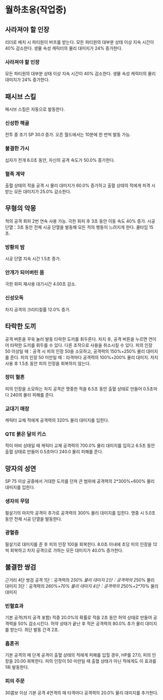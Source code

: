# 월하초옹(작업중)

## 사라져야 할 인장

리더로 배치 시 파티원이 버프를 받는다.
모든 파티원의 대부분 상태 이상 지속 시간이 40% 감소한다. 생물 속성 캐릭터의 물리 대미지가 24% 증가한다.

### 사라져야 할 인장

모든 파티원의 대부분 상태 이상 지속 시간이 40% 감소한다. 생물 속성 캐릭터의 물리 대미지가 24% 증가한다.

## 패시브 스킬

패시브 스킬은 자동으로 발동한다.

### 신성한 해골

전투 중 초기 SP 30.0 증가. 오픈 월드에서는 10분에 한 번씩 발동 가능.

### 불결한 가시

십자가 전개
6.0초 동안, 자신의 공격 속도가 50.0% 증가한다.

### 혈족 계약

출혈 상태의 적을 공격 시 물리 대미지가 60.0% 증가하고 출혈 상태의 적에게 피격 시 받는 모든 대미지가 25.0% 감소한다.

## 무형의 악몽

적의 공격 회피
2번 연속 사용 가능. 극한 회피 후 3초 동안 이동 속도 40% 증가.
시공 단열：3초 동안 전체 시공 단열을 발동해 모든 적의 행동이 느려지게 한다. 쿨타임 15초.

### 방황의 밤

시공 단열 지속 시간 1.5초 증가.

### 안개가 되어버린 몸

극한 회피 재사용 대기시간 4.00초 감소.

### 신성모독

차지 공격의 크리티컬률 12.0% 증가.

## 타락한 도끼

공격 버튼을 꾸욱 눌러 발동
타락한 도끼를 휘두른다. 차지 후, 공격 버튼을 누르면 연이어 타락한 도끼를 휘두를 수 있다. 다른 조작으로 사용을 취소시킬 수 있다.
피의 인장 50 이상일 때：공격 시 피의 인장 50을 소모하고, 공격력의 150%+250% 물리 대미지를 준다.
피의 인장 50 미만일 때：타격마다 공격력의 100%+200% 물리 대미지.
차지 사용 후 1.5초 동안 피의 인장을 회복하지 않는다.

### 장미 혈흔

피의 인장을 소모하는 차지 공격은 명중한 적을 6.5초 동안 출혈 상태로 만들어 0.5초마다 240의 물리 피해를 준다.

### 교대기 매장

캐릭터 교체
적에게 공격력의 320% 물리 대미지를 입힌다.

### QTE 붉은 달의 키스

적이 마비 상태일 때 캐릭터 교체
공격력의 700.0% 물리 대미지를 입히고 6.5초 동안 출혈 상태로 만들어 0.5초마다 240.0 물리 피해를 준다.

## 망자의 성연

SP 75 이상
공중에서 거대한 도끼를 던져 큰 범위에 공격력의 2\*300%+600% 물리 대미지를 입힌다.

### 생자의 무덤

필살기의 마지막 공격이 추가로 공격력의 300% 물리 대미지를 입힌다. 명중 시 5.0초 동안 전체 시공 단열을 발동한다.

### 광혈증

필살기로 대미지를 준 후 피의 인장 100을 회복한다. 8.0초 이내에 초당 피의 인장을 12씩 회복하고 차지 공격으로 가하는 모든 대미지가 40.0% 증가한다.

## 불결한 쌍검

근거리 4단 쌍검 공격
1단：공격력의 2*50% 물리 대미지
2단：공격력의 2*50% 물리 대미지
3단：공격력의 2*60%+70% 물리 대미지
4단：공격력의 2*50%+2\*70% 물리 대미지

### 빈혈효과

기본 공격(차지 공격 포함) 적중
20.0%의 확률로 적을 2초 동안 허약 상태로 만들어 공격력을 50% 감소시킨다. 허약 상태가 끝난 후 적은 공격력의 80.0% 추가 물리 대미지를 받는다. 최단 발동 간격 2초.

### 흡혼귀

기본 공격의 매 단계 공격이 출혈 상태의 적에게 피해를 입힐 경우, HP를 27.0, 피의 인장을 20.00 회복한다. 피의 인장이 50 미만일 때 출혈 상태가 아닌 적에게도 이 효과를 1회 발동한다.

### 피의 주문

30콤보 이상
기본 공격 4연격의 매 타격마다 공격력의 20.0% 물리 대미지를 추가한다.
